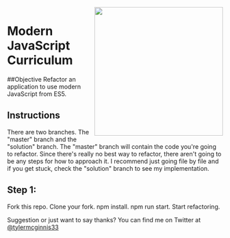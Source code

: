 <img src="https://tylermcginnis.com/tylermcginnis_glasses-300.png" width="300" align="right">

Modern JavaScript Curriculum
========

##Objective
Refactor an application to use modern JavaScript from ES5.

## Instructions
There are two branches. The "master" branch and the "solution" branch. The "master" branch will contain the code you're going to refactor. Since there's really no best way to refactor, there aren't going to be any steps for how to approach it. I recommend just going file by file and if you get stuck, check the "solution" branch to see my implementation.

## Step 1:
Fork this repo. Clone your fork. npm install. npm run start. Start refactoring.

Suggestion or just want to say thanks? You can find me on Twitter at [@tylermcginnis33](http://twitter.com/tylermcginnis33)
